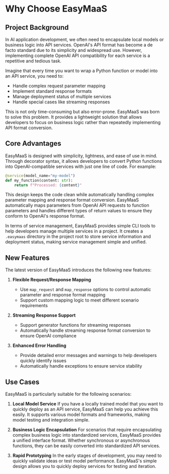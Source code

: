 # Why Choose EasyMaaS

## Project Background

In AI application development, we often need to encapsulate local models or business logic into API services. OpenAI's API format has become a de facto standard due to its simplicity and widespread use. However, implementing complete OpenAI API compatibility for each service is a repetitive and tedious task.

Imagine that every time you want to wrap a Python function or model into an API service, you need to:
- Handle complex request parameter mapping
- Implement standard response formats
- Manage deployment status of multiple services
- Handle special cases like streaming responses

This is not only time-consuming but also error-prone. EasyMaaS was born to solve this problem. It provides a lightweight solution that allows developers to focus on business logic rather than repeatedly implementing API format conversion.

## Core Advantages

EasyMaaS is designed with simplicity, lightness, and ease of use in mind. Through decorator syntax, it allows developers to convert Python functions into OpenAI-compatible services with just one line of code. For example:

```python
@service(model_name="my-model")
def my_function(content: str):
    return f"Processed: {content}"
```

This design keeps the code clean while automatically handling complex parameter mapping and response format conversion. EasyMaaS automatically maps parameters from OpenAI API requests to function parameters and handles different types of return values to ensure they conform to OpenAI's response format.

In terms of service management, EasyMaaS provides simple CLI tools to help developers manage multiple services in a project. It creates a `.easymaas` directory in the project root to store service information and deployment status, making service management simple and unified.

## New Features

The latest version of EasyMaaS introduces the following new features:

1. **Flexible Request/Response Mapping**
   - Use `map_request` and `map_response` options to control automatic parameter and response format mapping
   - Support custom mapping logic to meet different scenario requirements

2. **Streaming Response Support**
   - Support generator functions for streaming responses
   - Automatically handle streaming response format conversion to ensure OpenAI compliance

3. **Enhanced Error Handling**
   - Provide detailed error messages and warnings to help developers quickly identify issues
   - Automatically handle exceptions to ensure service stability

## Use Cases

EasyMaaS is particularly suitable for the following scenarios:

1. **Local Model Service**
   If you have a locally trained model that you want to quickly deploy as an API service, EasyMaaS can help you achieve this easily. It supports various model formats and frameworks, making model testing and integration simple.

2. **Business Logic Encapsulation**
   For scenarios that require encapsulating complex business logic into standardized services, EasyMaaS provides a unified interface format. Whether synchronous or asynchronous functions, they can be easily converted into standardized API services.

3. **Rapid Prototyping**
   In the early stages of development, you may need to quickly validate ideas or test model performance. EasyMaaS's simple design allows you to quickly deploy services for testing and iteration.
